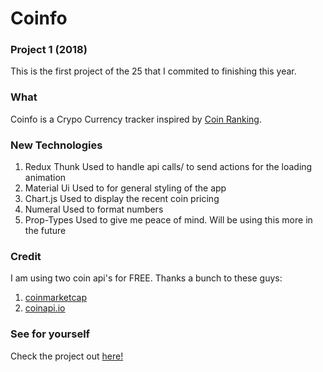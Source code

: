 # Coinfo

### Project 1 (2018)
This is the first project of the 25 that I commited to finishing this year.

### What
Coinfo is a Crypo Currency tracker inspired by [Coin Ranking](https://coinranking.com/).

### New Technologies
1. Redux Thunk
  Used to handle api calls/ to send actions for the loading animation
2. Material Ui
  Used to for general styling of the app
3. Chart.js
  Used to display the recent coin pricing
4. Numeral
  Used to format numbers
5. Prop-Types
  Used to give me peace of mind. Will be using this more in the future

### Credit
I am using two coin api's for FREE. Thanks a bunch to these guys:
1. [coinmarketcap](https://coinmarketcap.com)
2. [coinapi.io](https://www.coinapi.io)

### See for yourself
Check the project out [here!](http://www.joshuawootonn.com/coinfo)